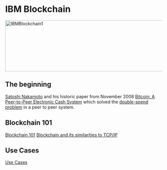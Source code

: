

# IBM Blockchain

<img src="https://farm5.staticflickr.com/4338/36822231841_bc13a7147a_z.jpg" width="640" height="164" alt="IBMBlockchain1">

## The beginning
[Satoshi Nakamoto](https://en.wikipedia.org/wiki/Satoshi_Nakamoto) and his historic paper from November 2008 [Bitcoin: A Peer-to-Peer Electronic Cash System](https://bitcoin.org/bitcoin.pdf) which solved the [double-spend problem](http://www.investopedia.com/terms/d/doublespending.asp) in a peer to peer system.

## Blockchain 101
[Blockchain 101](https://public.dhe.ibm.com/common/ssi/ecm/xi/en/xi912346usen/XI912346USEN.PDF)
[Blockchain and its similarities to TCP/IP](https://hbr.org/2017/01/the-truth-about-blockchain)

## Use Cases 
[Use Cases](https://www.ibm.com/blockchain/platform/)
